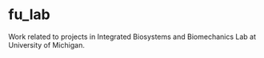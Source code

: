 # fu_lab
Work related to projects in Integrated Biosystems and Biomechanics Lab at University of Michigan. 
